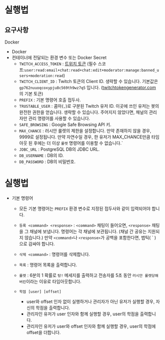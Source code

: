 실행법
===

요구사항
---
Docker

- Docker
- 컨테이너에 전달되는 환경 변수 또는 Docker Secret
    - `TWITCH_ACCESS_TOKEN` : [트위치 토큰](https://twitchtokengenerator.com/quick/qONuuotkyB) (필수
      스코프:`user:read:email+chat:read+chat:edit+moderator:manage:banned_users+moderation:read`)
    - `TWITCH_CLIENT_ID` : Twitch 토큰의 Client ID. 생략할 수 있습니다. 기본값은 `gp762nuuoqcoxypju8c569th9wz7q5`
      입니다. ([twitchtokengenerator.com]()의 기본 토큰)
    - `PREFIX` : 기본 명령어 호출 접두사.
    - `TRUSTABLE_USER` : 콤마(`,`)로 구분된 Twitch 유저 ID. 이곳에 쓰인 유저는 봇의 완전한 권한을 얻습니다. 생략할 수 있습니다. 주어지지 않았다면, 채널의 관리자만 관리 명령어를
      사용할 수 있습니다.
    - `SAFE_BROWSING` : Google Safe Browsing API 키.
    - `MAX_CHANCE` : 러시안 룰렛의 제한을 설정합니다. 만약 존재하지 않을 경우, 9999로 설정됩니다. 만약 자연수일 경우, 한 유저가 MAX_CHANCE만큼 타임아웃 된 후에는 더 이상 `룰렛`
      명령어를 이용할 수 없습니다.`
    - `JDBC_URL` : PostgreSQL DB의 JDBC URL.
    - `DB_USERNAME` : DB의 ID.
    - `DB_PASSWORD` : DB의 비밀번호.

실행법
===

- 기본 명령어
    - 모든 기본 명령어는 `PREFIX` 환경 변수로 지정된 접두사와 같이 입력되어야 합니다.

    - `등록 <command> <response>` : `<command>` 채팅이 들어오면, `<response>` 채팅을 그 채널에 보냅니다. 명령어는 각 채널에 보관됩니다. (채널 간 공유는 지원되지
      않습니다.) 만약 `<command>`나 `<response>`가 공백을 포함한다면, 뱁틱( \` )으로 감싸야 합니다.
    - `삭제 <command>` : 명령어를 삭제합니다.
    - `목록` : 명령어 목록을 출력합니다.
    - `룰렛` : 6분의 1 확률로 `탕!` 메세지를 출력하고 전송자를 5초 동안 `러시안 룰렛당해버린`이라는 이유로 타임아웃합니다.
    - `학점 [user] [offset]`
        - user와 offset 인자 없이 실행하거나 관리자가 아닌 유저가 실행할 경우, 자신의 학점을 출력합니다.
        - 관리자인 유저가 user 인자와 함께 실행할 경우, user의 학점을 출력합니다.
        - 관리자인 유저가 user와 offset 인자와 함께 실행할 경우, user의 학점에 offset을 더합니다.